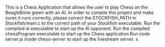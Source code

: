 This is a Chess Application that allows the user to play Chess on the BeagleBone green with an AI.
In order to compile this project and make sures it runs correctly, please correct the STOCKFISH_PATH in Stockfish/main.c to the correct path of your Stockfish executable.
Run the compiled ai executable to start up the AI opponent.
Run the compiled chessProgram executable to start up the Chess application
Run node server.js inside chess-server to start up the livestream server. s
